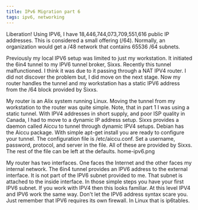 ```yaml
---
title: IPv6 Migration part 6
tags: ipv6, networking
---
```


Liberation! Using IPV6, I have 18,446,744,073,709,551,616 public IP addresses. This is considered a small offering (/64). Normally, an organization would get a /48 network that contains 65536 /64 subnets.

Previously my local IPV6 setup was limited to just my workstation. It initiated the 6in4 tunnel to my IPV6 tunnel broker, Sixxs. Recently this tunnel malfunctioned. I think it was due to it passing through a NAT IPV4 router. I did not discover the problem but, I did move on the next stage. Now my router handles the tunnel and my workstation has a static IPV6 address from the /64 block provided by Sixxs.

My router is an Alix system running Linux. Moving the tunnel from my workstation to the router was quite simple. Note, that in part 1 I was using a static tunnel. With IPV4 addresses in short supply, and poor ISP quality in Canada, I had to move to a dynamic IP address setup. Sixxs provides a daemon called Aiccu to tunnel through dynamic IPV4 setups. Debian has the Aiccu package. With simple apt-get install you are ready to configure your tunnel. The configuration file is /etc/aiccu.conf. Set a username, password, protocol, and server in the file. All of these are provided by Sixxs. The rest of the file can be left at the defaults.
home-ipv6.png

My router has two interfaces. One faces the Internet and the other faces my internal network. The 6in4 tunnel provides an IPV6 address to the external interface. It is not part of the IPV6 subnet provided to me. That subnet is attached to the inside interface. In those simple steps you have your first IPV6 subnet. If you work with IPV4 then this looks familiar. At this level IPV4 and IPV6 work the same way. Don't let the IPV6 address syntax scare you. Just remember that IPV6 requires its own firewall. In Linux that is ip6tables.

